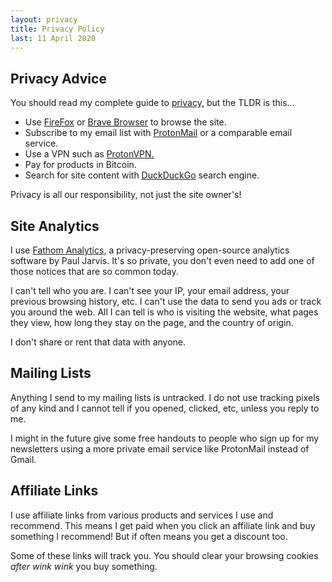 ```yaml
---
layout: privacy
title: Privacy Policy
last: 11 April 2020
---
```


## Privacy Advice

You should read my complete guide to [privacy,](/) but the TLDR is this...

- Use [FireFox](/) or [Brave Browser](/) to browse the site.
- Subscribe to my email list with [ProtonMail](/) or a comparable email service.
- Use a VPN such as [ProtonVPN.](/)
- Pay for products in Bitcoin.
- Search for site content with [DuckDuckGo](/) search engine.

Privacy is all our responsibility, not just the site owner's!

## Site Analytics

I use [Fathom Analytics,](https://usefathom.com/ref/QDNHKF) a privacy-preserving open-source analytics software by Paul Jarvis. It's so private, you don't even need to add one of those notices that are so common today.

I can't tell who you are. I can't see your IP, your email address, your previous browsing history, etc. I can't use the data to send you ads or track you around the web. All I can tell is who is visiting the website, what pages they view, how long they stay on the page, and the country of origin. 

I don't share or rent that data with anyone.

## Mailing Lists

Anything I send to my mailing lists is untracked. I do not use tracking pixels of any kind and I cannot tell if you opened, clicked, etc, unless you reply to me.

I might in the future give some free handouts to people who sign up for my newsletters using a more private email service like ProtonMail instead of Gmail.

## Affiliate Links

I use affiliate links from various products and services I use and recommend. This means I get paid when you click an affiliate link and buy something I recommend! But if often means you get a discount too. 

Some of these links will track you. You should clear your browsing cookies *after* *wink wink* you buy something.
